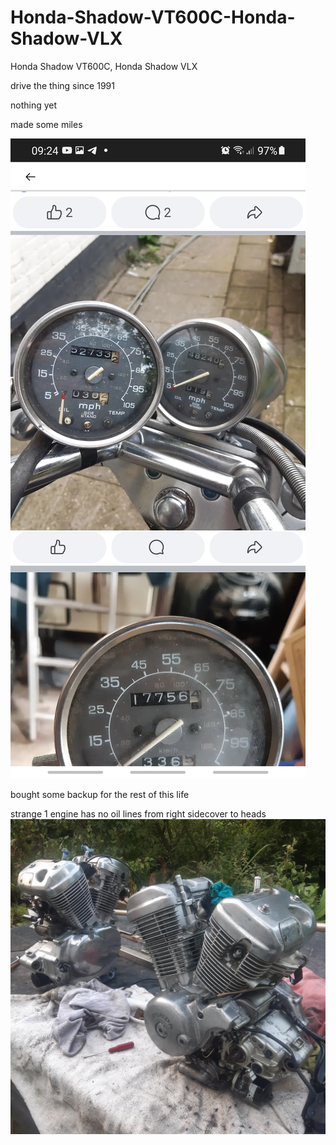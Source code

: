 # Honda-Shadow-VT600C-Honda-Shadow-VLX
Honda Shadow VT600C, Honda Shadow VLX

drive the thing since 1991

nothing yet

made some miles

<img src="https://raw.githubusercontent.com/ldijkman/Honda-Shadow-VT600C-Honda-Shadow-VLX/main/Screenshot_20240819-092437_Chrome.jpg">

bought some backup for the rest of this life


strange 1 engine has no oil lines from right sidecover to heads
<img src="https://raw.githubusercontent.com/ldijkman/Honda-Shadow-VT600C-Honda-Shadow-VLX/main/20240817_192031.jpg">
